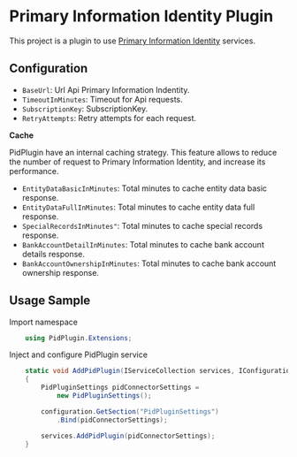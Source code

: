 # Primary Information Identity Plugin

This project is a plugin to use [Primary Information Identity](https://i.primary.com.ar/pid/landing/?s=id.primary.com.ar) services.

## Configuration

- `BaseUrl`: Url Api Primary Information Indentity.
- `TimeoutInMinutes`: Timeout for Api requests.
- `SubscriptionKey`: SubscriptionKey.
- `RetryAttempts`: Retry attempts for each request.

**Cache**

PidPlugin have an internal caching strategy. This feature allows to reduce the
number of request to Primary Information Identity, and increase its performance.

- `EntityDataBasicInMinutes`: Total minutes to cache entity data basic response.
- `EntityDataFullInMinutes`: Total minutes to cache entity data full response.
- `SpecialRecordsInMinutes"`: Total minutes to cache special records response.
- `BankAccountDetailInMinutes`: Total minutes to cache bank account details response.
- `BankAccountOwnershipInMinutes`: Total minutes to cache bank account ownership response.

## Usage Sample

Import namespace

```C#
	using PidPlugin.Extensions;
```

Inject and configure PidPlugin service

```C#
    static void AddPidPlugin(IServiceCollection services, IConfiguration configuration)
    {
        PidPluginSettings pidConnectorSettings = 
            new PidPluginSettings();

        configuration.GetSection("PidPluginSettings")
            .Bind(pidConnectorSettings);

        services.AddPidPlugin(pidConnectorSettings);
    }
```